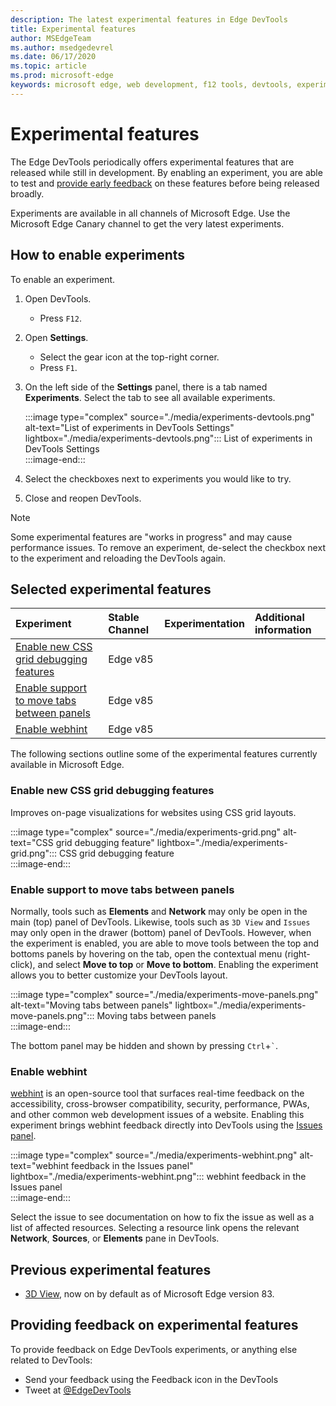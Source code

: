 ```yaml
---
description: The latest experimental features in Edge DevTools
title: Experimental features
author: MSEdgeTeam
ms.author: msedgedevrel
ms.date: 06/17/2020
ms.topic: article
ms.prod: microsoft-edge
keywords: microsoft edge, web development, f12 tools, devtools, experiment
---
```


# Experimental features  

The Edge DevTools periodically offers experimental features that are released while still in development.  By enabling an experiment, you are able to test and [provide early feedback](#providing-feedback-on-experimental-features) on these features before being released broadly.  

Experiments are available in all channels of Microsoft Edge.  Use the Microsoft Edge Canary channel to get the very latest experiments.  

## How to enable experiments  

To enable an experiment.  

1.  Open DevTools.  
    *   Press `F12`.
1.  Open **Settings**.  
    *   Select the gear icon at the top-right corner.  
    *   Press `F1`.  
1.  On the left side of the **Settings** panel, there is a tab named **Experiments**.  Select the tab to see all available experiments.  
    
    :::image type="complex" source="./media/experiments-devtools.png" alt-text="List of experiments in DevTools Settings" lightbox="./media/experiments-devtools.png":::
       List of experiments in DevTools Settings  
    :::image-end:::  
    
1.  Select the checkboxes next to experiments you would like to try.  
1.  Close and reopen DevTools.  

> [!NOTE]
> Some experimental features are "works in progress" and may cause performance issues.  To remove an experiment, de-select the checkbox next to the experiment and reloading the DevTools again.  

## Selected experimental features  

| Experiment | Stable Channel | Experimentation | Additional information |  
|:--- |:--- |:--- |:--- |  
| [Enable new CSS grid debugging features](#enable-new-css-grid-debugging-features) | Edge v85 |  |  |  
| [Enable support to move tabs between panels](#enable-support-to-move-tabs-between-panels) | Edge v85 |  |  |  
| [Enable webhint](#enable-webhint) | Edge v85 |  |  |  

The following sections outline some of the experimental features currently available in Microsoft Edge.  

### Enable new CSS grid debugging features  

Improves on-page visualizations for websites using CSS grid layouts.  

:::image type="complex" source="./media/experiments-grid.png" alt-text="CSS grid debugging feature" lightbox="./media/experiments-grid.png":::
   CSS grid debugging feature  
:::image-end:::  

<!--Available in Microsoft Edge version 85 and later.  -->  

### Enable support to move tabs between panels  

Normally, tools such as **Elements** and **Network** may only be open in the main \(top\) panel of DevTools.  Likewise, tools such as `3D View` and `Issues` may only open in the drawer \(bottom\) panel of DevTools.  However, when the experiment is enabled, you are able to move tools between the top and bottoms panels by hovering on the tab, open the contextual menu \(right-click\), and select **Move to top** or **Move to bottom**.   Enabling the experiment allows you to better customize your DevTools layout.  

:::image type="complex" source="./media/experiments-move-panels.png" alt-text="Moving tabs between panels" lightbox="./media/experiments-move-panels.png":::
   Moving tabs between panels  
:::image-end:::  

The bottom panel may be hidden and shown by pressing `Ctrl`+`` ` ``.  

<!--Available in Microsoft Edge version 85 and later.  -->  

### Enable webhint  

[webhint][WebhintMain] is an open-source tool that surfaces real-time feedback on the accessibility, cross-browser compatibility, security, performance, PWAs, and other common web development issues of a website.  Enabling this experiment brings webhint feedback directly into DevTools using the [Issues panel][Issues].  

:::image type="complex" source="./media/experiments-webhint.png" alt-text="webhint feedback in the Issues panel" lightbox="./media/experiments-webhint.png":::
   webhint feedback in the Issues panel  
:::image-end:::  

Select the issue to see documentation on how to fix the issue as well as a list of affected resources.  Selecting a resource link opens the relevant **Network**, **Sources**, or **Elements** pane in DevTools.  

<!--Available in Microsoft Edge version 85 and later.  -->  

## Previous experimental features  

*   [3D View][3DView], now on by default as of Microsoft Edge version 83.  

## Providing feedback on experimental features  

To provide feedback on Edge DevTools experiments, or anything else related to DevTools:

*   Send your feedback using the Feedback icon in the DevTools  
*   Tweet at [@EdgeDevTools][TwitterEdgedevtools]  

<!-- links -->  

[3DView]: ./3D-view.md "3D View | Microsoft Docs"  
[Issues]: ./issues/index.md "Find and fix problems with the Microsoft Edge DevTools Issues tool | Microsoft Docs"  

[TwitterEdgedevtools]: https://www.twitter.com/EdgeDevTools "Microsoft Edge DevTools | Twitter"  

[WebhintMain]: https://webhint.io "webhint" 
